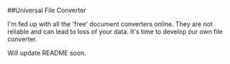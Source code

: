 ##Universal File Converter

I'm fed up with all the 'free' document converters online. They are not reliable and can lead to loss of your data. It's time to develop our own file converter.

Will update README soon.
